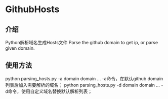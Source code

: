 # GithubHosts
## 介绍
Python解析域名生成Hosts文件
Parse the github domain to get ip, or parse given domain.

## 使用方法
python parsing_hosts.py -a domain domain ...
-a命令，在默认github domain列表后加入需要解析的域名；
python parsing_hosts.py -d domain domain ...
-d命令，使用自定义域名替换默认解析列表；
